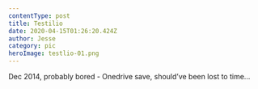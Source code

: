```yaml
---
contentType: post
title: Testilio
date: 2020-04-15T01:26:20.424Z
author: Jesse
category: pic
heroImage: testlio-01.png
---
```

Dec 2014, probably bored - Onedrive save, should’ve been lost to time…